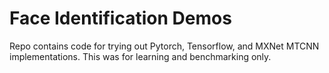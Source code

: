 # Face Identification Demos

Repo contains code for trying out Pytorch, Tensorflow, and MXNet MTCNN implementations. This was for learning and benchmarking only.
